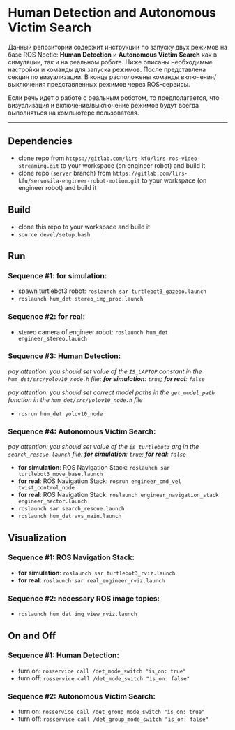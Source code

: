 # Human Detection and Autonomous Victim Search

Данный репозиторий содержит инструкции по запуску двух режимов на базе ROS Noetic: **Human Detection** и **Autonomous Victim Search** как в симуляции, так и на реальном роботе. Ниже описаны необходимые настройки и команды для запуска режимов. После представлена секция по визуализации. В конце расположены команды включения/выключения представленных режимов через ROS-сервисы.

Если речь идет о работе с реальным роботом, то предполагается, что визуализация и включение/выключение режимов будут всегда выполняться на компьютере пользователя.

---

## Dependencies

- clone repo from `https://gitlab.com/lirs-kfu/lirs-ros-video-streaming.git` to your workspace (on engineer robot) and build it
- clone repo (`server` branch) from `https://gitlab.com/lirs-kfu/servosila-engineer-robot-motion.git` to your workspace (on engineer robot) and build it

## Build

- clone this repo to your workspace and build it
- `source devel/setup.bash`

## Run

### Sequence #1: for simulation:

- spawn turtlebot3 robot: `roslaunch sar turtlebot3_gazebo.launch`
- `roslaunch hum_det stereo_img_proc.launch`

### Sequence #2: for real:

- stereo camera of engineer robot: `roslaunch hum_det engineer_stereo.launch`

### Sequence #3: Human Detection:

*pay attention: you should set value of the `IS_LAPTOP` constant in the `hum_det/src/yolov10_node.h` file: **for simulation**: `true`; **for real**: `false`*

*pay attention: you should set correct model paths in the `get_model_path` function in the `hum_det/src/yolov10_node.h` file*

- `rosrun hum_det yolov10_node`

### Sequence #4: Autonomous Victim Search:

*pay attention: you should set value of the `is_turtlebot3` arg in the `search_rescue.launch` file: **for simulation**: `true`; **for real**: `false`*

- **for simulation**: ROS Navigation Stack: `roslaunch sar turtlebot3_move_base.launch`
- **for real**: ROS Navigation Stack: `rosrun engineer_cmd_vel twist_control_node`
- **for real**: ROS Navigation Stack: `roslaunch engineer_navigation_stack engineer_hector.launch`
- `roslaunch sar search_rescue.launch`
- `roslaunch hum_det avs_main.launch`

## Visualization

### Sequence #1: ROS Navigation Stack:

- **for simulation**: `roslaunch sar turtlebot3_rviz.launch`
- **for real**: `roslaunch sar real_engineer_rviz.launch`

### Sequence #2: necessary ROS image topics:

- `roslaunch hum_det img_view_rviz.launch`

## On and Off

### Sequence #1: Human Detection:

- turn on: `rosservice call /det_mode_switch "is_on: true"`
- turn off: `rosservice call /det_mode_switch "is_on: false"`

### Sequence #2: Autonomous Victim Search:

- turn on: `rosservice call /det_group_mode_switch "is_on: true"`
- turn off: `rosservice call /det_group_mode_switch "is_on: false"`
